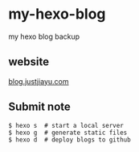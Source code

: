 # my-hexo-blog
my hexo blog backup

## website
[blog.justjiayu.com](blog.justjiayu.com)

## Submit note
```
$ hexo s  # start a local server
$ hexo g  # generate static files
$ hexo d  # deploy blogs to github
```
